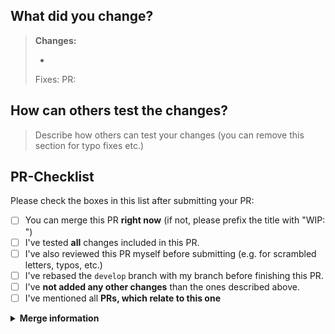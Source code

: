 ## What did you change?

> **Changes:**
>
> - 
>
> Fixes: 
> PR: 

## How can others test the changes?

> Describe how others can test your changes (you can remove this section for typo fixes etc.)

## PR-Checklist

Please check the boxes in this list after submitting your PR:

- [ ] You can merge this PR **right now** (if not, please prefix the title with "WIP: ")
- [ ] I've tested **all** changes included in this PR.
- [ ] I've also reviewed this PR myself before submitting (e.g. for scrambled letters, typos, etc.)
- [ ] I've rebased the `develop` branch with my branch before finishing this PR.
- [ ] I've **not added any other changes** than the ones described above.
- [ ] I've mentioned all **PRs, which relate to this one**

<details>
<summary>
<b>Merge information</b>
</summary>

<pre>
Please use `:twisted_rightwards_arrows:` at the beginning of your commit title.

Example: 
<code>
:twisted_rightwards_arrows: :bug: Fix Wrong Text Decoration at ...
</code>

To get your commit message, just copy the first part of this pull request.

Example:
<code>
**Changes:**

- Fixes Wrong Text Decoration at ...
- Fixes some typos
- ...

Fixes: #NumberOfFixedIssue
PR: #NumberOfThisPR
</code>
</pre>
</details>
